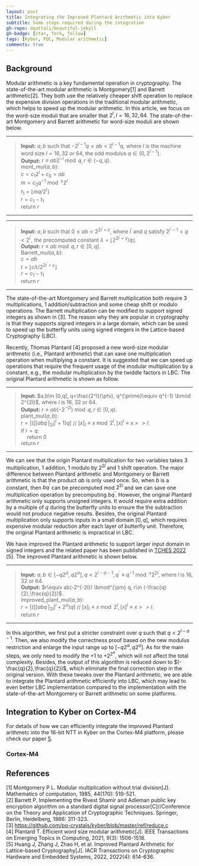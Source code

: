 ```yaml
---
layout: post
title: Integrating the Improved Plantard Arithmetic into Kyber
subtitle: Some steps required during the integration 
gh-repo: daattali/beautiful-jekyll
gh-badge: [star, fork, follow]
tags: [Kyber, PQC, Modular arithmetic]
comments: true
---
```


## Background
Modular arithmetic is a key fundamental operation in cryptography. The state-of-the-art modular arithmetic is Montgomery[1] and Barrett arithmetic[2]. They both use the relatively cheaper shift operation to replace the expensive division operations in the traditional modular arithmetic, which helps to speed up the modular arithmetic. In this article, we focus on the word-size moduli that are smaller that $2^{l},l=16,32,64$. The state-of-the-art Montgomery and Barrett arithmetic for word-size moduli are shown below.

---
>**Input:** $a,b$ such that $-2^{l-1}q\leq ab <2^{l-1}q$, where $l$ is the machine word size $l=16,32$ or $64$, the odd modulus $q\in (0,2^{l-1})$.  
**Output:** $r\equiv ab2^{-l}\bmod q, r\in (-q,q)$.  
mont_mul($a,b$):  
$c=c_1 2^l+c_0=ab$  
$m=c_0 q^{-1} \bmod^{\pm} 2^l$  
$t_1=\lfloor mq/2^l\rfloor$  
$r=c_1-t_1$  
$\text{return } r$  
---

---
>**Input:** $a,b$ such that $0\leq ab <2^{2l^{\prime}+\gamma}$, where $l^{\prime}$ and $q$ satisfy $2^{l^{\prime}-1}<q<2^{l^{\prime}}$, the precomputed constant $\lambda= \lfloor 2^{2l^{\prime}+\gamma}/q\rfloor$.  
**Output:** $r\equiv ab\bmod q, r\in [0,q]$.  
Barrett_mul($a,b$):  
$c=ab$  
$t=\lfloor c\lambda/2^{2l^{\prime}+\gamma}\rfloor$  
$r=c_1-t_1$  
$\text{return } r$  
---

The state-of-the-art Montgomery and Barrett multiplication both require 3 multiplications, 1 addition/subtraction and some cheap shift or modulo operations. The Barrett multiplication can be modified to support signed integers as shown in [3]. The reason why they are popular in cryptography is that they supports signed integers in a large domain, which can be used to speed up the butterfly units using signed integers in the Lattice-based Cryptography (LBC). 

Recently, Thomas Plantard [4] proposed a new word-size modular arithmetic (i.e., Plantard arithmetic) that can save one multiplication operation when multiplying a constant. It is suggested that we can speed up operations that require the frequent usage of the modular multiplication by a constant, e.g., the modular multiplication by the twiddle factors in LBC. The original Plantard arithmetic is shown as follow.

---
>**Input:** $a,b\in [0,q], q<\frac{2^l}{\phi}, q^{\prime}\equiv q^{-1} \bmod 2^{2l}$, where $l$ is 16, 32 or 64.  
**Output:** $r\equiv ab(-2^{-2l}) \bmod q, r\in [0,q)$.  
plant_mul($a,b$):  
$r=[([[abq^{\prime}]_{2l}]^l+1)q]$ // $[x]_l\equiv x \bmod 2^l, [x]^l\equiv x>>l$.  
if $r=q$:  
$\quad \text{return } 0$  
$\text{return } r$  
---

We can see that the origin Plantard multiplication for two variables takes 3 multiplication, 1 addition, 1 modulo by $2^{2l}$ and 1 shift operation. The major difference between Plantard arithmetic and Montgomery or Barrett arithmetic is that the product $ab$ is only used once. So, when $b$ is a constant, then $bq^{\prime}$ can be precomputed mod $2^{2l}$ and we can save one multiplication operation by precomputing $bq^{\prime}$. However, the original Plantard arithmetic only supports unsigned integers. It would require extra addition by a multiple of $q$ during the butterfly units to ensure the the subtraction would not produce negative results. Besides, the original Plantard multiplication only supports inputs in a small domain $[0,q]$, which requires expensive modular reduction after each layer of butterfly unit. Therefore, the original Plantard arithmetic is impractical in LBC. 

We have improved the Plantard arithmetic to support larger input domain in signed integers and the related paper has been published in [TCHES 2022](https://ches.iacr.org/2022/) [5]. The improved Plantard arithmetic is shown below.

---
>**Input:** $a,b\in [-q2^{\alpha},q2^{\alpha}], q<2^{l-\alpha-1}, q^{\prime}\equiv q^{-1} \bmod^{\pm} 2^{2l}$, where $l$ is 16, 32 or 64.  
**Output:** $r\equiv ab(-2^{-2l}) \bmod^{\pm} q, r\in (-\frac{q}{2},\frac{q}{2})$.  
improved_plant_mul($a,b$):  
$r=[([[abq^{\prime}]_{2l}]^l+2^{\alpha})q]$ // $[x]_l\equiv x \bmod 2^l, [x]^l\equiv x>>l$.  
$\text{return } r$  
---

In this algorithm, we first put a stricter constraint over $q$ such that $q<2^{l-\alpha-1}$. Then, we also modify the correctness proof based on the new modulus restriction and enlarge the input range up to $[-q2^{\alpha},q2^{\alpha}]$. As for the main steps, we only need to modify the $+1$ to $+2^{2^\alpha}$, which will not affect the total complexity. Besides, the output of this algorithm is reduced down to $(-\frac{q}{2},\frac{q}{2})$, which eliminate the final correction step in the original version. With these tweaks over the Plantard arithmetic, we are able to integrate the Plantard arithmetic efficiently into LBC, which may lead to even better LBC implementation compared to the implementation with the state-of-the-art Montgomery or Barrett arithmetic on some platforms.

## Integration to Kyber on Cortex-M4
For details of how we can efficiently integrate the improved Plantard arithmetc into the 16-bit NTT in Kyber on the Cortex-M4 platform, please check our paper [5](/assets/paper/TCHES2022.pdf).
### Cortex-M4

## References
[1] Montgomery P L. Modular multiplication without trial division[J]. Mathematics of computation, 1985, 44(170): 519-521.  
[2] Barrett P. Implementing the Rivest Shamir and Adleman public key encryption algorithm on a standard digital signal processor[C]//Conference on the Theory and Application of Cryptographic Techniques. Springer, Berlin, Heidelberg, 1986: 311-323.  
[3] <https://github.com/pq-crystals/kyber/blob/master/ref/reduce.c>  
[4] Plantard T. Efficient word size modular arithmetic[J]. IEEE Transactions on Emerging Topics in Computing, 2021, 9(3): 1506-1518.  
[5] Huang J, Zhang J, Zhao H, et al. Improved Plantard Arithmetic for Lattice-based Cryptography[J]. IACR Transactions on Cryptographic Hardware and Embedded Systems, 2022, 2022(4): 614-636.  
